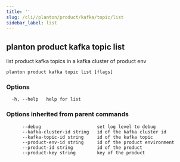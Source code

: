 ```yaml
---
title: ''
slug: /cli//planton/product/kafka/topic/list
sidebar_label: list
---
```

## planton product kafka topic list

list product kafka topics in a kafka cluster of product env

```
planton product kafka topic list [flags]
```

### Options

```
  -h, --help   help for list
```

### Options inherited from parent commands

```
      --debug                     set log level to debug
      --kafka-cluster-id string   id of the kafka cluster id
      --kafka-topic-id string     id of the kafka topic
      --product-env-id string     id of the product environment
      --product-id string         id of the product
      --product-key string        key of the product
```

